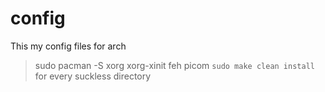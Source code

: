 # config
This my config files for arch
> sudo pacman -S xorg xorg-xinit feh picom
> `sudo make clean install` for every suckless directory
